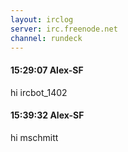 ```yaml
---
layout: irclog
server: irc.freenode.net
channel: rundeck
---
```


#### 15:29:07 Alex-SF
 hi ircbot_1402 
#### 15:39:32 Alex-SF
 hi mschmitt 
